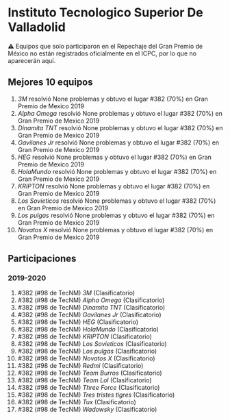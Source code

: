# Instituto Tecnologico Superior De Valladolid

:warning: Equipos que solo participaron en el Repechaje del Gran Premio de México no están registrados oficialmente en el ICPC, por lo que no aparecerán aquí.

## Mejores 10 equipos

1. _3M_ resolvió None problemas y obtuvo el lugar #382 (70%) en Gran Premio de Mexico 2019
1. _Alpha Omega_ resolvió None problemas y obtuvo el lugar #382 (70%) en Gran Premio de Mexico 2019
1. _Dinamita TNT_ resolvió None problemas y obtuvo el lugar #382 (70%) en Gran Premio de Mexico 2019
1. _Gavilanes Jr_ resolvió None problemas y obtuvo el lugar #382 (70%) en Gran Premio de Mexico 2019
1. _HEG_ resolvió None problemas y obtuvo el lugar #382 (70%) en Gran Premio de Mexico 2019
1. _HolaMundo_ resolvió None problemas y obtuvo el lugar #382 (70%) en Gran Premio de Mexico 2019
1. _KRIPTON_ resolvió None problemas y obtuvo el lugar #382 (70%) en Gran Premio de Mexico 2019
1. _Los Sovieticos_ resolvió None problemas y obtuvo el lugar #382 (70%) en Gran Premio de Mexico 2019
1. _Los pulgas_ resolvió None problemas y obtuvo el lugar #382 (70%) en Gran Premio de Mexico 2019
1. _Novatos X_ resolvió None problemas y obtuvo el lugar #382 (70%) en Gran Premio de Mexico 2019

## Participaciones

### 2019-2020

1. #382 (#98 de TecNM) _3M_ (Clasificatorio)
1. #382 (#98 de TecNM) _Alpha Omega_ (Clasificatorio)
1. #382 (#98 de TecNM) _Dinamita TNT_ (Clasificatorio)
1. #382 (#98 de TecNM) _Gavilanes Jr_ (Clasificatorio)
1. #382 (#98 de TecNM) _HEG_ (Clasificatorio)
1. #382 (#98 de TecNM) _HolaMundo_ (Clasificatorio)
1. #382 (#98 de TecNM) _KRIPTON_ (Clasificatorio)
1. #382 (#98 de TecNM) _Los Sovieticos_ (Clasificatorio)
1. #382 (#98 de TecNM) _Los pulgas_ (Clasificatorio)
1. #382 (#98 de TecNM) _Novatos X_ (Clasificatorio)
1. #382 (#98 de TecNM) _Redmi_ (Clasificatorio)
1. #382 (#98 de TecNM) _Team Burros_ (Clasificatorio)
1. #382 (#98 de TecNM) _Team Lol_ (Clasificatorio)
1. #382 (#98 de TecNM) _Three Force_ (Clasificatorio)
1. #382 (#98 de TecNM) _Tres tristes tigres_ (Clasificatorio)
1. #382 (#98 de TecNM) _Tux_ (Clasificatorio)
1. #382 (#98 de TecNM) _Wadowsky_ (Clasificatorio)




